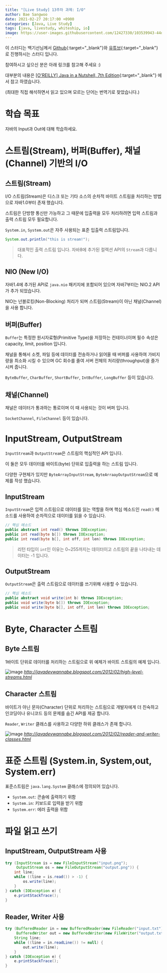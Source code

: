 ```yaml
---
title: "[Live Study] 13주차 과제: I/O"
author: Bae Sangwoo
date: 2021-02-27 20:17:00 +0900
categories: [Java, Live Study]
tags: [java, livestudy, whiteship, io]
image: https://user-images.githubusercontent.com/12427330/103539943-44dc6c00-4edc-11eb-8dbb-9d6f3bacf911.png
---
```



이 스터디는 백기선님께서 [Github](https://github.com/whiteship/live-study){:target="_blank"}와 [유튜브](https://www.youtube.com/user/whiteship2000){:target="_blank"}로 진행하시는 스터디 입니다.

참여하시고 싶으신 분은 아래 링크를 참고해 주세요 :)

대부분의 내용은 [[O'REILLY] Java in a Nutshell, 7th Edition](https://www.oreilly.com/library/view/java-in-a/9781492037248/){:target="_blank"} 에서 참고 하였습니다.

(최대한 직접 해석하면서 읽고 있으며 모르는 단어는 번역기로 찾았습니다.)


# 학습 목표

자바의 Input과 Out에 대해 학습하세요.


# 스트림(Stream), 버퍼(Buffer), 채널(Channel) 기반의 I/O

## 스트림(Stream)

I/O 스트림(Stream)은 디스크 또는 기타 소스의 순차적 바이트 스트림을 처리하는 방법으로 자바1.0부터 존재 했습니다.

스트림은 단방향 통신만 가능하고 그 때문에 입출력을 모두 처리하려면 입력 스트림과 출력 스트림 모두 필요합니다. 

`System.in`, `System.out`은 자주 사용되는 표준 입출력 스트림입니다.

```java
System.out.println("this is stream!");
```
> 대표적인 출력 스트림 입니다.
> 자바8에 추가된 컬렉션 API의 `Stream`과 다릅니다.

## NIO (New I/O)

자바1.4에 추가된 API로 `java.nio` 패키지에 포함되어 있으며 자바7부터는 NIO.2 API가 추가 되었습니다.

NIO는 넌블로킹(Non-Blocking) 처리가 되며 스트림(Stream)이 아닌 채널(Channel)을 사용 합니다.

## 버퍼(Buffer)

`Buffer`는 특정한 원시자료형(Primitive Type)을 저장하는 컨테이너이며 필수 속성은 capacity, limit, position 입니다.

채널을 통해서 소켓, 파일 등에 데이터를 전송하거나 읽어올 때 버퍼를 사용하여 가비지량을 최소화 시킬 수 있으며 GC 회수를 줄여 서버 전체의 처리량(throughput)을 즐가시켜 줍니다.

`ByteBuffer`, `CharBuffer`, `ShortBuffer`, `IntBuffer`, `LongBuffer` 등이 있습니다.

## 채널(Channel)

채널은 데이터가 통과하는 통로이며 이 때 사용되는 것이 버퍼 입니다.

`SocketChannel`, `FileChannel` 등이 있습니다.


# InputStream, OutputStream

`InputStream`과 `OutputStream`은 스트림의 핵심적인 API 입니다.

이 둘은 모두 데이터를 바이트(byte) 단위로 입출력을 하는 스트림 입니다.

다양한 구현체가 있지만 `ByteArrayInputStream`, `ByteArraayOutputStream`으로 예제를 작성 했습니다.

## InputStream

`InputStream`은 입력 스트림으로 데이터를 읽는 역할을 하며 핵심 메소드인 `read()` 메소드를 사용하여 순차적으로 데이터를 읽을 수 있습니다.

```java
// 핵심 메소드
public abstract int read() throws IOException;
public int read(byte b[]) throws IOException;
public int read(byte b[], int off, int len) throws IOException;
```
> 리턴 타입이 `int`인 이유는 0~255까지는 데이터이고 스트림의 끝을 나타내는 데이터는 -1 입니다.

## OutputStream

`OutputStream`은 출력 스트림으로 데이터를 쓰기위해 사용할 수 있습니다.

```java
// 핵심 메소드
public abstract void write(int b) throws IOException;
public void write(byte b[]) throws IOException;
public void write(byte b[], int off, int len) throws IOException;
```


# Byte, Character 스트림

## Byte 스트림

1바이트 단위로 데이터를 처리하는 스트림으로 위 예제가 바이트 스트림의 예제 입니다.

![image](https://user-images.githubusercontent.com/12427330/109421560-3cf00280-7a1b-11eb-98a9-6717a85f27a3.png)
_http://javadevwannabe.blogspot.com/2012/02/high-level-streams.html_

## Character 스트림

바이트가 아닌 문자(Character) 단위로 처리하는 스트림으로 개발자에게 더 친숙하고 인코딩이나 유니코드 등의 문제를 숨긴 API를 제공 합니다.

`Reader`, `Writer` 클래스를 사용하고 다양한 하위 클래스가 존재 합니다.

![image](https://user-images.githubusercontent.com/12427330/109421542-26e24200-7a1b-11eb-9f3d-e14b4faea299.png)
_http://javadevwannabe.blogspot.com/2012/02/reader-and-writer-classes.html_


# 표준 스트림 (System.in, System,out, System.err)

표준스트림은 `java.lang.System` 클래스에 정의되어 있습니다.

- `System.out`: 콘솔에 출력하기 위함
- `System.in`: 키보드로 입력을 받기 위함
- `System.err`: 에러 출력을 위함

# 파일 읽고 쓰기

## InputStream, OutputStream 사용

```java
try (InputStream is = new FileInputStream("input.png");
     OutputStream os = new FileOutputStream("output.png")) {
    int line;
    while ((line = is.read()) > -1) {
        os.write(line);
    }
} catch (IOException e) {
    e.printStackTrace();
}
```

## Reader, Writer 사용

```java
try (BufferedReader in = new BufferedReader(new FileReader("input.txt"));
     BufferedWriter out = new BufferedWriter(new FileWriter("output.txt"))) {
    String line;
    while ((line = in.readLine()) != null) {
        out.write(line);
    }
} catch (IOException e) {
    e.printStackTrace();
}
```
